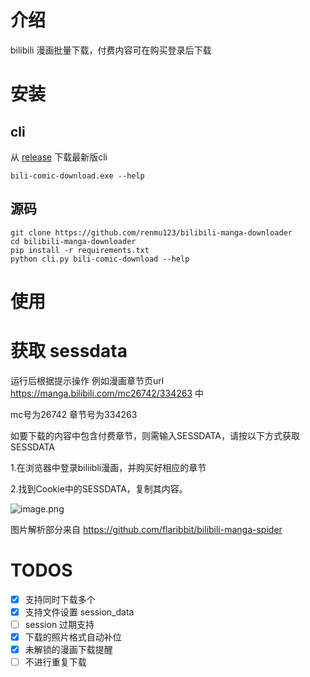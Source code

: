 # 介绍
bilibili 漫画批量下载，付费内容可在购买登录后下载

# 安装
## cli
从 [release](https://github.com/renmu123/bilibili-manga-downloader/releases) 下载最新版cli
```
bili-comic-download.exe --help
```

## 源码
```
git clone https://github.com/renmu123/bilibili-manga-downloader
cd bilibili-manga-downloader
pip install -r requirements.txt
python cli.py bili-comic-download --help
```

# 使用

# 获取 sessdata
运行后根据提示操作 例如漫画章节页url https://manga.bilibili.com/mc26742/334263 中

mc号为26742 章节号为334263

如要下载的内容中包含付费章节，则需输入SESSDATA，请按以下方式获取SESSDATA

1.在浏览器中登录biliibli漫画，并购买好相应的章节

2.找到Cookie中的SESSDATA，复制其内容。

![image.png](https://i.loli.net/2020/10/26/RBhmXZdl9jJC7pw.png)

图片解析部分来自 https://github.com/flaribbit/bilibili-manga-spider

# TODOS
- [x] 支持同时下载多个
- [x] 支持文件设置 session_data
- [ ] session 过期支持
- [x] 下载的照片格式自动补位
- [x] 未解锁的漫画下载提醒
- [ ] 不进行重复下载